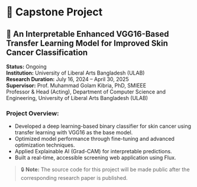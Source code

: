 # 📁 Capstone Project

## 🔬 An Interpretable Enhanced VGG16-Based Transfer Learning Model for Improved Skin Cancer Classification

**Status:** Ongoing  
**Institution:** University of Liberal Arts Bangladesh (ULAB)  
**Research Duration:** July 16, 2024 – April 30, 2025  
**Supervisor:** Prof. Muhammad Golam Kibria, PhD, SMIEEE  
Professor & Head (Acting), Department of Computer Science and Engineering, University of Liberal Arts Bangladesh (ULAB)

### Project Overview:
- Developed a deep learning-based binary classifier for skin cancer using transfer learning with VGG16 as the base model.
- Optimized model performance through fine-tuning and advanced optimization techniques.
- Applied Explainable AI (Grad-CAM) for interpretable predictions.
- Built a real-time, accessible screening web application using Flux.

> 🔒 **Note:** The source code for this project will be made public after the corresponding research paper is published.

